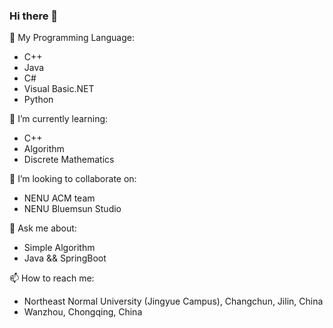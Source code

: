 ### Hi there 👋

🔭 My Programming Language:
- C++
- Java
- C#
- Visual Basic.NET
- Python

🌱 I’m currently learning:
- C++
- Algorithm
- Discrete Mathematics

👯 I’m looking to collaborate on:
- NENU ACM team
- NENU Bluemsun Studio
  
💬 Ask me about:
- Simple Algorithm
- Java && SpringBoot


📫 How to reach me: 
- Northeast Normal University (Jingyue Campus), Changchun, Jilin, China
- Wanzhou, Chongqing, China
